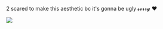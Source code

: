 


2 scared to make this aesthetic bc it's gonna be ugly 𝓼𝓸𝓻𝓻𝔂 ❤️

![](https://static.wikia.nocookie.net/omori/images/8/84/FA_ALBUM_19.png/revision/latest?cb=20210104164201)

